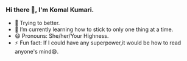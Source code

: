 ### Hi there 👋, I'm Komal Kumari.

- 🔭 Trying to better.
- 🌱 I’m currently learning how to stick to only one thing at a time.
- 😄 Pronouns: She/her/Your Highness.
- ⚡ Fun fact: If I could have any superpower,it would be how to read anyone's mind😄.
